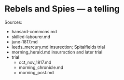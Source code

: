 # Rebels and Spies — a telling

Sources:

- hansard-commons.md
- skilled-labourer.md
- june-1817.md
- leeds_mercury.md insurection; Spitalfields trial
- morning_herald.md insurrsction and later trial
- trial
  - oct_nov_1817.md
  - morning_chronicle.md
  - morning_post.md
